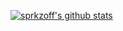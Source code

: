 [![sprkzoff's github stats](https://github-readme-stats.vercel.app/api?username=sprkzoff)](https://github.com/anuraghazra/github-readme-stats)
